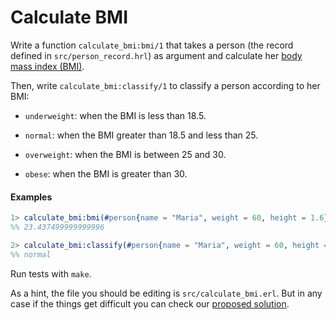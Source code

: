 # Calculate BMI

Write a function `calculate_bmi:bmi/1` that takes a person (the record defined in `src/person_record.hrl`) as argument and calculate her [body mass index (BMI)](https://en.wikipedia.org/wiki/Body_mass_index).

Then, write `calculate_bmi:classify/1` to classify a person according to her BMI:

* `underweight`: when the BMI is less than 18.5.

* `normal`: when the BMI greater than 18.5 and less than 25.

* `overweight`: when the BMI is between 25 and 30.

* `obese`: when the BMI is greater than 30.

#### Examples
``` erlang
1> calculate_bmi:bmi(#person{name = "Maria", weight = 60, height = 1.6}).
%% 23.437499999999996

2> calculate_bmi:classify(#person{name = "Maria", weight = 60, height = 1.6}).
%% normal
```

Run tests with ``make``.

As a hint, the file you should be editing is `src/calculate_bmi.erl`. But in any
case if the things get difficult you can check our [proposed solution](solution/calculate_bmi.erl).
